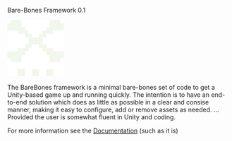  Bare-Bones Framework 0.1

<img src="Assets/Doc/logo.png" alt="BareBones logo" width="128" height="128" style="image-rendering:pixelated">
</center>

The BareBones framework is a minimal bare-bones set of code to get a Unity-based game up and running quickly. The intention is to have an end-to-end solution which does as little as possible in a clear and consise manner, making it easy to configure, add or remove assets as needed. ... Provided the user is somewhat fluent in Unity and coding. 

For more information see the [Documentation](./Doc/barebones.md) (such as it is)


